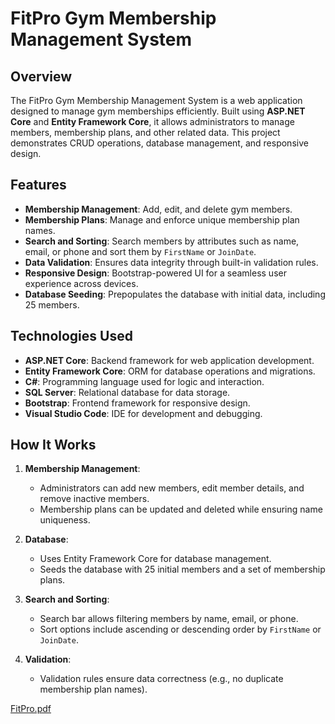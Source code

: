 # FitPro Gym Membership Management System

## Overview
The FitPro Gym Membership Management System is a web application designed to manage gym memberships efficiently. Built using **ASP.NET Core** and **Entity Framework Core**, it allows administrators to manage members, membership plans, and other related data. This project demonstrates CRUD operations, database management, and responsive design.

## Features
- **Membership Management**: Add, edit, and delete gym members.
- **Membership Plans**: Manage and enforce unique membership plan names.
- **Search and Sorting**: Search members by attributes such as name, email, or phone and sort them by `FirstName` or `JoinDate`.
- **Data Validation**: Ensures data integrity through built-in validation rules.
- **Responsive Design**: Bootstrap-powered UI for a seamless user experience across devices.
- **Database Seeding**: Prepopulates the database with initial data, including 25 members.

## Technologies Used
- **ASP.NET Core**: Backend framework for web application development.
- **Entity Framework Core**: ORM for database operations and migrations.
- **C#**: Programming language used for logic and interaction.
- **SQL Server**: Relational database for data storage.
- **Bootstrap**: Frontend framework for responsive design.
- **Visual Studio Code**: IDE for development and debugging.

## How It Works
1. **Membership Management**:
   - Administrators can add new members, edit member details, and remove inactive members.
   - Membership plans can be updated and deleted while ensuring name uniqueness.

2. **Database**:
   - Uses Entity Framework Core for database management.
   - Seeds the database with 25 initial members and a set of membership plans.

3. **Search and Sorting**:
   - Search bar allows filtering members by name, email, or phone.
   - Sort options include ascending or descending order by `FirstName` or `JoinDate`.

4. **Validation**:
   - Validation rules ensure data correctness (e.g., no duplicate membership plan names).

[FitPro.pdf](https://github.com/user-attachments/files/18548576/FitPro.pdf)

